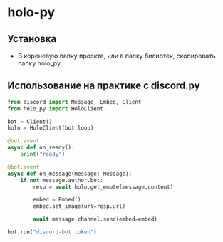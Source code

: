 # holo-py

## Установка

* В кореневую папку проэкта, или в папку билиотек, скопировать папку holo_py

## Использование на практике с discord.py
```py
from discord import Message, Embed, Client
from holo_py import HoloClient

bot = Client()
holo = HoloClient(bot.loop)

@bot.event
async def on_ready():
    print("ready")

@bot.event
async def on_message(message: Message):
    if not message.author.bot:
        resp = await holo.get_emote(message.content)

        embed = Embed()
        embed.set_image(url=resp.url)

        await message.channel.send(embed=embed)

bot.run("discord-bot token")
```
